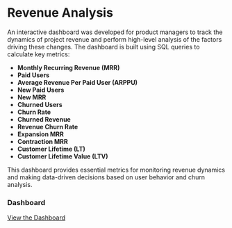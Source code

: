 # Revenue Analysis 

<p>An interactive dashboard was developed for product managers to track the dynamics of project revenue and perform high-level analysis of the factors driving these changes. The dashboard is built using SQL queries to calculate key metrics:</p>

<ul>
  <li><strong>Monthly Recurring Revenue (MRR)</strong></li>
  <li><strong>Paid Users</strong></li>
  <li><strong>Average Revenue Per Paid User (ARPPU)</strong> </li>
  <li><strong>New Paid Users</strong> </li>
  <li><strong>New MRR</strong> </li>
  <li><strong>Churned Users</strong> </li>
  <li><strong>Churn Rate</strong></li>
  <li><strong>Churned Revenue</strong> </li>
  <li><strong>Revenue Churn Rate</strong> </li>
  <li><strong>Expansion MRR</strong> </li>
  <li><strong>Contraction MRR</strong></li>
  <li><strong>Customer Lifetime (LT)</strong></li>
  <li><strong>Customer Lifetime Value (LTV)</strong> </li>
</ul>

<p>This dashboard provides essential metrics for monitoring revenue dynamics and making data-driven decisions based on user behavior and churn analysis.</p>

<h3>Dashboard</h3>
<p><a href="https://public.tableau.com/app/profile/svitlana.matvieieva8835/viz/FinalProjectRevenueMetrics_17243589678280/Dashboard2">View the Dashboard</a></p>
